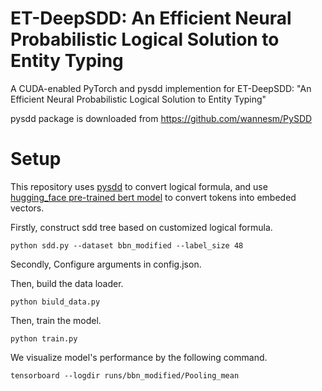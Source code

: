 # ET-DeepSDD: An Efficient Neural Probabilistic Logical Solution to Entity Typing

A CUDA-enabled PyTorch and pysdd implemention for ET-DeepSDD: "An Efficient Neural Probabilistic Logical Solution to Entity Typing"

pysdd package is downloaded from https://github.com/wannesm/PySDD

# Setup 

This repository uses [pysdd](https://github.com/wannesm/PySDD) to convert logical formula, and use [hugging_face pre-trained bert model](https://huggingface.co/transformers/model_doc/bert.html) to convert tokens into embeded vectors.

Firstly, construct sdd tree based on customized logical formula.

```
python sdd.py --dataset bbn_modified --label_size 48
```
Secondly, Configure arguments in config.json.

Then, build the data loader.

```
python biuld_data.py
```

Then, train the model.

```
python train.py
```
We visualize model's performance by the following command. 
```
tensorboard --logdir runs/bbn_modified/Pooling_mean
```
